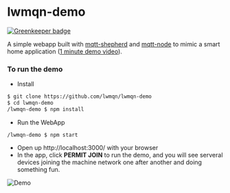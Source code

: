 # lwmqn-demo  

[![Greenkeeper badge](https://badges.greenkeeper.io/lwmqn/lwmqn-demo.svg)](https://greenkeeper.io/)

A simple webapp built with [mqtt-shepherd](https://github.com/lwmqn/mqtt-shepherd) and [mqtt-node](https://github.com/lwmqn/mqtt-node) to mimic a smart home application ([1 minute demo video](https://www.youtube.com/watch?v=AF_zcmEePHc)).  

### To run the demo

* Install
```sh  
$ git clone https://github.com/lwmqn/lwmqn-demo  
$ cd lwmqn-demo  
/lwmqn-demo $ npm install  
```

* Run the WebApp
```shell  
/lwmqn-demo $ npm start  
```

* Open up http://localhost:3000/ with your browser
* In the app, click **PERMIT JOIN** to run the demo, and you will see serveral devices joining the machine network one after another and doing something fun.
  
![Demo](https://github.com/lwmqn/documents/blob/master/media/demo.gif)
